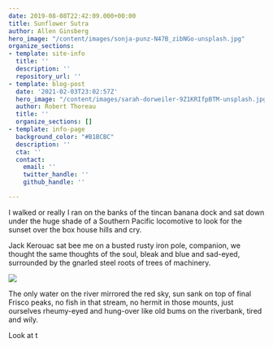 ```yaml
---
date: 2019-08-08T22:42:09.000+00:00
title: Sunflower Sutra
author: Allen Ginsberg
hero_image: "/content/images/sonja-punz-N47B_zibNGo-unsplash.jpg"
organize_sections:
- template: site-info
  title: ''
  description: ''
  repository_url: ''
- template: blog-post
  date: '2021-02-03T23:02:57Z'
  hero_image: "/content/images/sarah-dorweiler-9Z1KRIfpBTM-unsplash.jpg"
  author: Robert Thoreau
  title: ''
  organize_sections: []
- template: info-page
  background_color: "#B1BCBC"
  description: ''
  cta: ''
  contact:
    email: ''
    twitter_handle: ''
    github_handle: ''

---
```

I walked or really I ran on the banks of the tincan banana dock and sat down under the huge shade of a Southern Pacific locomotive to look for the sunset over the box house hills and cry.

Jack Kerouac sat bee me on a busted rusty iron pole, companion, we thought the same thoughts of the soul, bleak and blue and sad-eyed, surrounded by the gnarled steel roots of trees of machinery.

![](/content/images/elcarito-CRn-_80z4SE-unsplash.jpg)

The only water on the river mirrored the red sky, sun sank on top of final Frisco peaks, no fish in that stream, no hermit in those mounts, just ourselves rheumy-eyed and hung-over like old bums on the riverbank, tired and wily.

Look at t